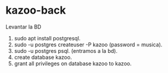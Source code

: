 # kazoo-back

Levantar la BD

1) sudo apt install postgresql.
2) sudo -u postgres createuser -P kazoo (password = musica).
3) sudo -u postgres psql. (entramos a la bd).
4) create database kazoo.
5) grant all privileges on database kazoo to kazoo.